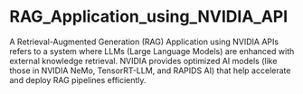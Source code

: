 # RAG_Application_using_NVIDIA_API
A Retrieval-Augmented Generation (RAG) Application using NVIDIA APIs refers to a system where LLMs (Large Language Models) are enhanced with external knowledge retrieval. NVIDIA provides optimized AI models (like those in NVIDIA NeMo, TensorRT-LLM, and RAPIDS AI) that help accelerate and deploy RAG pipelines efficiently.
